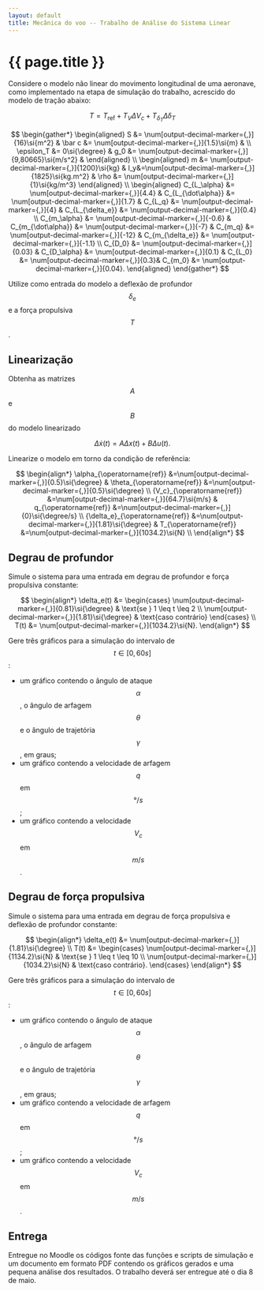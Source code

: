 ```yaml
---
layout: default
title: Mecânica do voo -- Trabalho de Análise do Sistema Linear
---
```


{{ page.title }}
================


Considere o modelo não linear do movimento longitudinal de uma aeronave,
como implementado na etapa de simulação do trabalho, acrescido do modelo
de tração abaixo:

$$
T = T_{\operatorname{ref}} + T_V \Delta V_c + T_{\delta_T}\Delta\delta_T
$$


$$
\begin{gather*}
  \begin{aligned}
    S &= \num[output-decimal-marker={,}]{16}\si{m^2} & 
    \bar c &= \num[output-decimal-marker={,}]{1.5}\si{m} &
    \\
    \epsilon_T &= 0\si{\degree} &
    g_0 &= \num[output-decimal-marker={,}]{9,80665}\si{m/s^2} &
  \end{aligned}
  \\
  \begin{aligned}
    m &= \num[output-decimal-marker={,}]{1200}\si{kg} &
    I_y&=\num[output-decimal-marker={,}]{1825}\si{kg.m^2} &
    \rho &= \num[output-decimal-marker={,}]{1}\si{kg/m^3}
  \end{aligned}
  \\
  \begin{aligned}
    C_{L_\alpha} &= \num[output-decimal-marker={,}]{4.4} &
    C_{L_{\dot\alpha}} &= \num[output-decimal-marker={,}]{1.7} &
    C_{L_q} &= \num[output-decimal-marker={,}]{4} &
    C_{L_{\delta_e}} &= \num[output-decimal-marker={,}]{0.4}
    \\
    C_{m_\alpha} &= \num[output-decimal-marker={,}]{-0.6} &
    C_{m_{\dot\alpha}} &= \num[output-decimal-marker={,}]{-7} &
    C_{m_q} &= \num[output-decimal-marker={,}]{-12} &
    C_{m_{\delta_e}} &= \num[output-decimal-marker={,}]{-1.1}
    \\
    C_{D_0} &= \num[output-decimal-marker={,}]{0.03} &
    C_{D_\alpha} &= \num[output-decimal-marker={,}]{0.1} &
    C_{L_0} &= \num[output-decimal-marker={,}]{0.3}&
    C_{m_0} &= \num[output-decimal-marker={,}]{0.04}.
  \end{aligned}
\end{gather*}
$$

Utilize como entrada do modelo a deflexão de profundor $$\delta_e$$ e a força
propulsiva $$T$$. 

Linearização
------------
Obtenha as matrizes $$A$$ e $$B$$ do modelo linearizado

$$
\begin{equation*}
  \Delta \dot x(t) = A \Delta x(t) + B \Delta u(t).
\end{equation*}
$$

Linearize o modelo em torno da condição de referência:

$$
\begin{align*}
  \alpha_{\operatorname{ref}}
  &=\num[output-decimal-marker={,}]{0.5}\si{\degree} &
  \theta_{\operatorname{ref}}
  &=\num[output-decimal-marker={,}]{0.5}\si{\degree} \\
  {V_c}_{\operatorname{ref}}
  &=\num[output-decimal-marker={,}]{64.7}\si{m/s} &
  q_{\operatorname{ref}}
  &=\num[output-decimal-marker={,}]{0}\si{\degree/s} \\
  {\delta_e}_{\operatorname{ref}}
  &=\num[output-decimal-marker={,}]{1.81}\si{\degree} &
  T_{\operatorname{ref}}
  &=\num[output-decimal-marker={,}]{1034.2}\si{N} \\
\end{align*}
$$


Degrau de profundor
-------------------

Simule o sistema para uma entrada em degrau de profundor e força propulsiva
constante:

$$
\begin{align*}
  \delta_e(t) &= 
    \begin{cases}
      \num[output-decimal-marker={,}]{0.81}\si{\degree} &
      \text{se } 1 \leq t \leq 2 \\
      \num[output-decimal-marker={,}]{1.81}\si{\degree} &
      \text{caso contrário}
    \end{cases}
   \\
  T(t) &= \num[output-decimal-marker={,}]{1034.2}\si{N}.
\end{align*}
$$

Gere três gráficos para a simulação do intervalo de $$t\in [0, 60\si{s}]$$:

* um gráfico contendo o ângulo de ataque $$\alpha$$, o ângulo de arfagem 
$$\theta$$ e o ângulo de trajetória $$\gamma$$, em graus;
* um gráfico contendo a velocidade de arfagem $$q$$ em $$\si{\degree/s}$$;
* um gráfico contendo a velocidade $$V_c$$ em $$\si{m/s}$$.

Degrau de força propulsiva
--------------------------

Simule o sistema para uma entrada em degrau de força propulsiva e deflexão de
profundor constante:

$$
\begin{align*}
  \delta_e(t) &= \num[output-decimal-marker={,}]{1.81}\si{\degree} \\
  T(t) &= 
    \begin{cases}
      \num[output-decimal-marker={,}]{1134.2}\si{N} &
      \text{se } 1 \leq t \leq 10 \\
      \num[output-decimal-marker={,}]{1034.2}\si{N} &
      \text{caso contrário}.
    \end{cases}
\end{align*}
$$

Gere três gráficos para a simulação do intervalo de $$t\in [0, 60\si{s}]$$:

* um gráfico contendo o ângulo de ataque $$\alpha$$, o ângulo de arfagem 
$$\theta$$ e o ângulo de trajetória $$\gamma$$, em graus;
* um gráfico contendo a velocidade de arfagem $$q$$ em $$\si{\degree/s}$$;
* um gráfico contendo a velocidade $$V_c$$ em $$\si{m/s}$$.

Entrega
-------
Entregue no Moodle os códigos fonte das funções e scripts de simulação e um
documento em formato PDF contendo os gráficos gerados e uma pequena 
análise dos resultados.
O trabalho deverá ser entregue até o dia 8 de maio.

